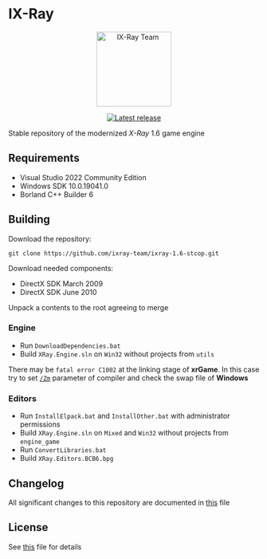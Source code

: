 # IX-Ray

<!-- markdownlint-disable MD033 -->
<div align="center">
  <p>
    <a href="https://github.com/ixray-team">
      <img src="https://github.com/ixray-team/ixray/raw/default/logo.png" alt="IX-Ray Team" width="150" height="150" />
    </a>
  </p>

  <p>
    <a href="https://github.com/ixray-team/ixray-1.6/releases/tag/r1">
      <img src="https://img.shields.io/github/v/release/ixray-team/ixray-1.6?include_prereleases" alt="Latest release" />
    </a>
  </p>
</div>
<!-- markdownlint-enable MD033 -->

Stable repository of the modernized *X-Ray* 1.6 game engine

## Requirements

- Visual Studio 2022 Community Edition
- Windows SDK 10.0.19041.0
- Borland C++ Builder 6

## Building

Download the repository:

```console
git clone https://github.com/ixray-team/ixray-1.6-stcop.git
```

Download needed components:

- DirectX SDK March 2009
- DirectX SDK June 2010

Unpack a contents to the root agreeing to merge

### Engine

- Run `DownloadDependencies.bat`
- Build `XRay.Engine.sln` on `Win32` without projects from `utils`

There may be `fatal error C1002` at the linking stage of __xrGame__. In this case try to set [`/Zm`](https://docs.microsoft.com/en-us/cpp/build/reference/zm-specify-precompiled-header-memory-allocation-limit) parameter of compiler and check the swap file of __Windows__

### Editors

- Run `InstallElpack.bat` and `InstallOther.bat` with administrator permissions
- Build `XRay.Engine.sln` on `Mixed` and `Win32` without projects from `engine_game`
- Run `ConvertLibraries.bat`
- Build `XRay.Editors.BCB6.bpg`

## Changelog

All significant changes to this repository are documented in [this](CHANGELOG.md) file

## License

See [this](LICENSE.md) file for details
